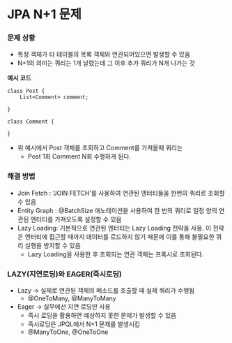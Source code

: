 # JPA N+1 문제

### 문제 상황

- 특정 객체가 타 테이블의 목록 객체와 연관되어있으면 발생할 수 있음
- N+1의 의미는 쿼리는 1개 날렸는데 그 이후 추가 쿼리가 N개 나가는 것

**예시 코드**

```
class Post {
	List<Comment> comment;

}

class Comment {

}
```

- 위 예시에서 Post 객체를 조회하고 Comment를 가져올때 쿼리는
    - Post 1회 Comment N회 수행하게 된다.

### 해결 방법

- Join Fetch : ‘JOIN FETCH’를 사용하여 연관된 엔터티들을 한번의 쿼리로 조회할 수 있음
- Entity Graph : @BatchSize 애노테이션을 사용하여 한 번의 쿼리로 일정 양의 연관된 엔터티를 가져오도록 설정할 수 있음
- Lazy Loading: 기본적으로 연관된 엔터티는 Lazy Loading 전략을 사용. 이 전략은 엔터티에 접근할 때까지 데이터를 로드하지 않기 때문에 이를 통해 불필요한 쿼리 실행을 방지할 수 있음
    - Lazy Loading을 사용한 후 조회되는 연관 객체는 프록시로 조회된다.

### LAZY(지연로딩)와 EAGER(즉시로딩)

- Lazy → 실제로 연관된 객체의 메소드를 호출할 때 실제 쿼리가 수행됨
    - @OneToMany, @ManyToMany
- Eager → 실무에선 지연 로딩만 사용
    - 즉시 로딩을 활용하면 예상하지 못한 문제가 발생할 수 있음
    - 즉시로딩은 JPQL에서 N+1 문제를 발생시킴
    - @ManyToOne, @OneToOne
